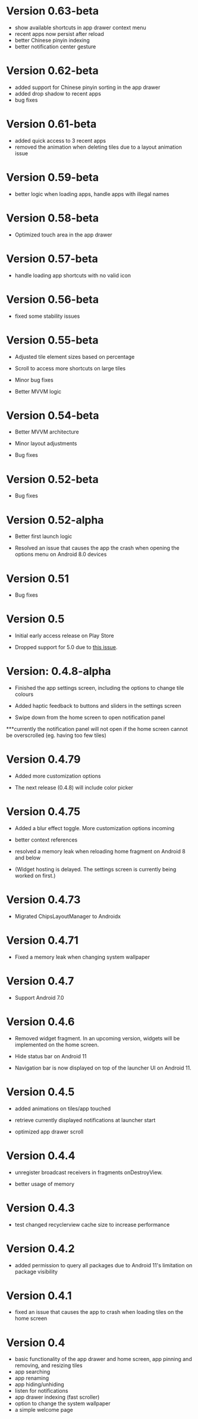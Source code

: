 # Version 0.63-beta

- show available shortcuts in app drawer context menu
- recent apps now persist after reload
- better Chinese pinyin indexing
- better notification center gesture

# Version 0.62-beta

- added support for Chinese pinyin sorting in the app drawer
- added drop shadow to recent apps
- bug fixes

# Version 0.61-beta

- added quick access to 3 recent apps
- removed the animation when deleting tiles due to a layout animation issue

# Version 0.59-beta

- better logic when loading apps, handle apps with illegal names

# Version 0.58-beta

- Optimized touch area in the app drawer

# Version 0.57-beta

- handle loading app shortcuts with no valid icon

# Version 0.56-beta

- fixed some stability issues 

# Version 0.55-beta

- Adjusted tile element sizes based on percentage 

- Scroll to access more shortcuts on large tiles

- Minor bug fixes

- Better MVVM logic

# Version 0.54-beta

- Better MVVM architecture

- Minor layout adjustments

- Bug fixes

# Version 0.52-beta

- Bug fixes


# Version 0.52-alpha

- Better first launch logic

- Resolved an issue that causes the app the crash when opening the options menu on Android 8.0 devices 

# Version 0.51

- Bug fixes

# Version 0.5

- Initial early access release on Play Store

- Dropped support for 5.0 due to [this issue](https://github.com/Valkriaine/Factor_Launcher_Reboot/issues/44).

# Version: 0.4.8-alpha

- Finished the app settings screen, including the options to change tile colours

- Added haptic feedback to buttons and sliders in the settings screen

- Swipe down from the home screen to open notification panel

***currently the notification panel will not open if the home screen cannot be overscrolled (eg. having too few tiles)


# Version 0.4.79
- Added more customization options

- The next release (0.4.8) will include color picker

# Version 0.4.75
- Added a blur effect toggle. More customization options incoming

- better context references

- resolved a memory leak when reloading home fragment on Android 8 and below

- (Widget hosting is delayed. The settings screen is currently being worked on first.)

# Version 0.4.73
- Migrated ChipsLayoutManager to Androidx

# Version 0.4.71

- Fixed a memory leak when changing system wallpaper

# Version 0.4.7

- Support Android 7.0

# Version 0.4.6

- Removed widget fragment. In an upcoming version, widgets will be implemented on the home screen.

- Hide status bar on Android 11

- Navigation bar is now displayed on top of the launcher UI on Android 11.

# Version 0.4.5
- added animations on tiles/app touched

- retrieve currently displayed notifications at launcher start

- optimized app drawer scroll

# Version 0.4.4
- unregister broadcast receivers in fragments onDestroyView.

- better usage of memory

# Version 0.4.3
- test changed recyclerview cache size to increase performance

# Version 0.4.2 
- added permission to query all packages due to Android 11's limitation on package visibility

# Version 0.4.1
- fixed an issue that causes the app to crash when loading tiles on the home screen

# Version 0.4
- basic functionality of the app drawer and home screen, app pinning and removing, and resizing tiles
- app searching
- app renaming
- app hiding/unhiding
- listen for notifications
- app drawer indexing (fast scroller)
- option to change the system wallpaper
- a simple welcome page
